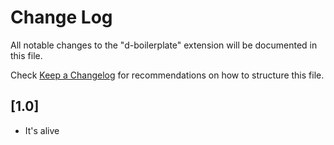 # Change Log

All notable changes to the "d-boilerplate" extension will be documented in this file.

Check [Keep a Changelog](http://keepachangelog.com/) for recommendations on how to structure this file.

## [1.0]

- It's alive
